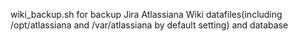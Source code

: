 
wiki_backup.sh for backup Jira Atlassiana Wiki datafiles(including /opt/atlassiana and /var/atlassiana by default setting) and database
